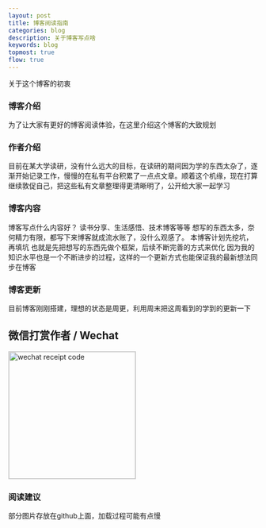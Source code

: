 ```yaml
---
layout: post
title: 博客阅读指南
categories: blog
description: 关于博客写点啥
keywords: blog
topmost: true
flow: true
---
```

关于这个博客的初衷

### 博客介绍

为了让大家有更好的博客阅读体验，在这里介绍这个博客的大致规划

### 作者介绍

目前在某大学读研，没有什么远大的目标，在读研的期间因为学的东西太杂了，逐渐开始记录工作，慢慢的在私有平台积累了一点点文章。顺着这个机缘，现在打算继续敦促自己，把这些私有文章整理得更清晰明了，公开给大家一起学习

### 博客内容

博客写点什么内容好？
读书分享、生活感悟、技术博客等等
想写的东西太多，奈何精力有限，都写下来博客就成流水账了，没什么观感了。
本博客计划先挖坑，再填坑
也就是先把想写的东西先做个框架，后续不断完善的方式来优化
因为我的知识水平也是一个不断进步的过程，这样的一个更新方式也能保证我的最新想法同步在博客

<!-- 这是一段注释，在渲染后的文档中不会显示 
1. 写科目知识感觉数学公式太复杂，调整格式需要花费太多时间
2. 写读书笔记，这个更新的太慢，因为我太懒了看书的进度太慢
3. 写软件教程，这个是最简单的，但是我不知道哪些能写哪些不能写-->

### 博客更新

目前博客刚刚搭建，理想的状态是周更，利用周末把这周看到的学到的更新一下

## 微信打赏作者 / Wechat

<img style="width:256px;border:1px solid lightgrey;" src="{{ assets_base_url }}/assets/images/receipt-code-wechat.jpeg" alt="wechat receipt code" />

### 阅读建议

部分图片存放在github上面，加载过程可能有点慢
